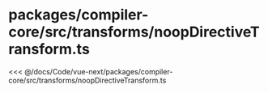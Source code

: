 # packages/compiler-core/src/transforms/noopDirectiveTransform.ts

<<< @/docs/Code/vue-next/packages/compiler-core/src/transforms/noopDirectiveTransform.ts
